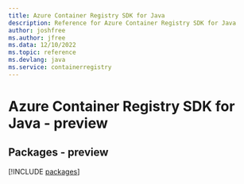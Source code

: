 ```yaml
---
title: Azure Container Registry SDK for Java
description: Reference for Azure Container Registry SDK for Java
author: joshfree
ms.author: jfree
ms.data: 12/10/2022
ms.topic: reference
ms.devlang: java
ms.service: containerregistry
---
```

# Azure Container Registry SDK for Java - preview
## Packages - preview
[!INCLUDE [packages](container-registry-index.md)]